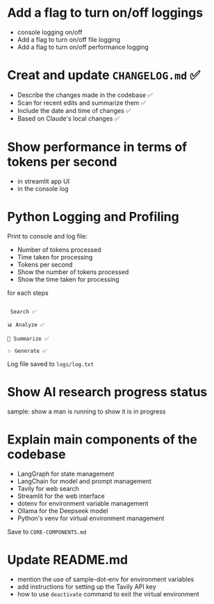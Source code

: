# Add a flag to turn on/off loggings 

- console logging on/off
- Add a flag to turn on/off file logging
- Add a flag to turn on/off performance logging

# Creat and update `CHANGELOG.md` ✅

- Describe the changes made in the codebase ✅
- Scan for recent edits and summarize them ✅
- Include the date and time of changes ✅
- Based on Claude's local changes ✅

# Show performance in terms of tokens per second 

- in streamlit app UI 
- in the console log

# Python Logging and Profiling

Print to console and log file:
- Number of tokens processed
- Time taken for processing
- Tokens per second
- Show the number of tokens processed
- Show the time taken for processing

for each steps 

```

 Search ✅

📊 Analyze ✅

📝 Summarize ✅

✨ Generate ✅
``` 

Log file saved to `logs/log.txt`

# Show AI research progress status

sample: show a man is running to show it is in progress


# Explain main components of the codebase

- LangGraph for state management
- LangChain for model and prompt management
- Tavily for web search
- Streamlit for the web interface
- dotenv for environment variable management
- Ollama for the Deepseek model
- Python's venv for virtual environment management

Save to `CORE-COMPONENTS.md`

# Update README.md

- mention the use of sample-dot-env for environment variables
- add instructions for setting up the Tavily API key
- how to use `deactivate` command to exit the virtual environment
